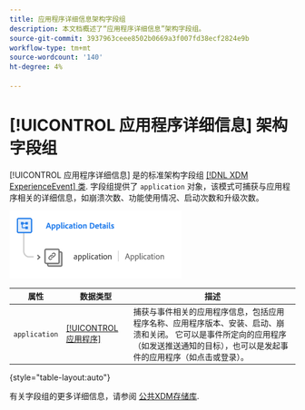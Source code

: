 ```yaml
---
title: 应用程序详细信息架构字段组
description: 本文档概述了“应用程序详细信息”架构字段组。
source-git-commit: 3937963ceee8502b0669a3f007fd38ecf2824e9b
workflow-type: tm+mt
source-wordcount: '140'
ht-degree: 4%

---
```


# [!UICONTROL 应用程序详细信息] 架构字段组

[!UICONTROL 应用程序详细信息] 是的标准架构字段组 [[!DNL XDM ExperienceEvent] 类](../../classes/experienceevent.md). 字段组提供了 `application` 对象，该模式可捕获与应用程序相关的详细信息，如崩溃次数、功能使用情况、启动次数和升级次数。

![](../../images/field-groups/application-details.png)

| 属性 | 数据类型 | 描述 |
| --- | --- | --- |
| `application` | [[!UICONTROL 应用程序]](../../data-types/financial-account.md) | 捕获与事件相关的应用程序信息，包括应用程序名称、应用程序版本、安装、启动、崩溃和关闭。 它可以是事件所定向的应用程序（如发送推送通知的目标），也可以是发起事件的应用程序（如点击或登录）。 |

{style=&quot;table-layout:auto&quot;}

有关字段组的更多详细信息，请参阅 [公共XDM存储库](https://github.com/adobe/xdm/blob/master/docs/reference/fieldgroups/experience-event/experienceevent-application.schema.json).
